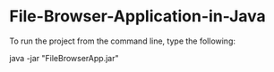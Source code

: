 # File-Browser-Application-in-Java

To run the project from the command line, type the following:

java -jar "FileBrowserApp.jar"
